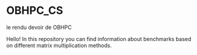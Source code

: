 # OBHPC_CS
le rendu devoir de OBHPC

Hello! 
In this repository you can find information about benchmarks based on different matrix multiplication methods. 
